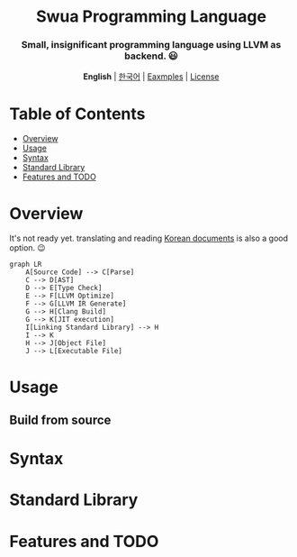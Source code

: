 <center>

# Swua Programming Language

### Small, insignificant programming language using LLVM as backend. 😃

**English** | [한국어](./README.ko-KR.md) | [Eaxmples](./examples) | [License](./LICENSE)

</center>

# Table of Contents

-   [Overview](#overview)
-   [Usage](#usage)
-   [Syntax](#syntax)
-   [Standard Library](#standard-library)
-   [Features and TODO](#features-and-todo)

# Overview

It's not ready yet. translating and reading [Korean documents](./README.ko-KR.md) is also a good option. 😉

```mermaid
graph LR
    A[Source Code] --> C[Parse]
    C --> D[AST]
    D --> E[Type Check]
    E --> F[LLVM Optimize]
    F --> G[LLVM IR Generate]
    G --> H[Clang Build]
    G --> K[JIT execution]
    I[Linking Standard Library] --> H
    I --> K
    H --> J[Object File]
    J --> L[Executable File]
```

# Usage

## Build from source

# Syntax

# Standard Library

# Features and TODO
